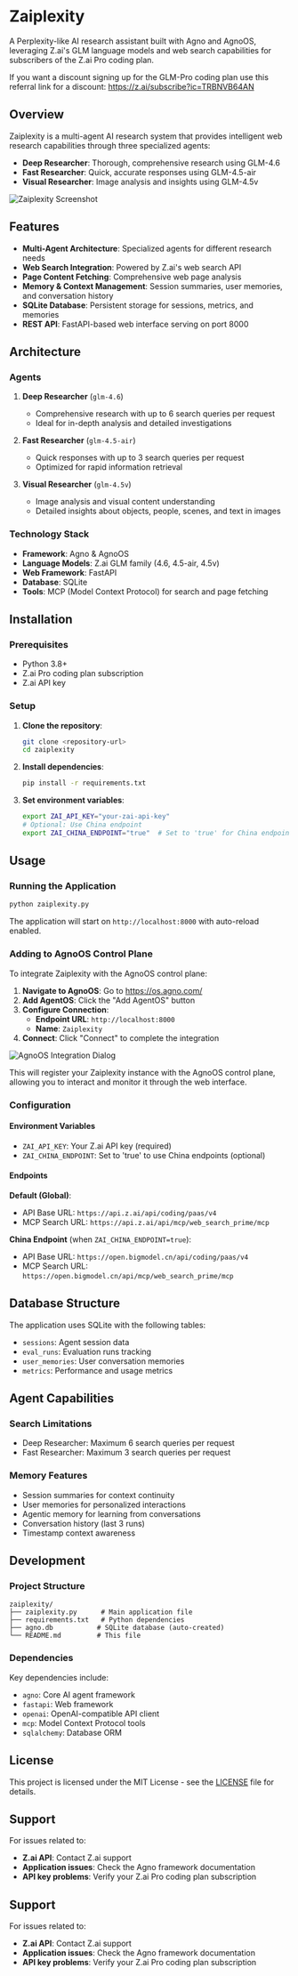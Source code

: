 # Zaiplexity

A Perplexity-like AI research assistant built with Agno and AgnoOS, leveraging Z.ai's GLM language models and web search capabilities for subscribers of the Z.ai Pro coding plan.

If you want a discount signing up for the GLM-Pro coding plan use this referral link for a discount: https://z.ai/subscribe?ic=TRBNVB64AN
## Overview

Zaiplexity is a multi-agent AI research system that provides intelligent web research capabilities through three specialized agents:

- **Deep Researcher**: Thorough, comprehensive research using GLM-4.6
- **Fast Researcher**: Quick, accurate responses using GLM-4.5-air
- **Visual Researcher**: Image analysis and insights using GLM-4.5v

![Zaiplexity Screenshot](screenshots/screenshot.png)

## Features

- **Multi-Agent Architecture**: Specialized agents for different research needs
- **Web Search Integration**: Powered by Z.ai's web search API
- **Page Content Fetching**: Comprehensive web page analysis
- **Memory & Context Management**: Session summaries, user memories, and conversation history
- **SQLite Database**: Persistent storage for sessions, metrics, and memories
- **REST API**: FastAPI-based web interface serving on port 8000

## Architecture

### Agents

1. **Deep Researcher** (`glm-4.6`)
   - Comprehensive research with up to 6 search queries per request
   - Ideal for in-depth analysis and detailed investigations

2. **Fast Researcher** (`glm-4.5-air`)
   - Quick responses with up to 3 search queries per request
   - Optimized for rapid information retrieval

3. **Visual Researcher** (`glm-4.5v`)
   - Image analysis and visual content understanding
   - Detailed insights about objects, people, scenes, and text in images

### Technology Stack

- **Framework**: Agno & AgnoOS
- **Language Models**: Z.ai GLM family (4.6, 4.5-air, 4.5v)
- **Web Framework**: FastAPI
- **Database**: SQLite
- **Tools**: MCP (Model Context Protocol) for search and page fetching

## Installation

### Prerequisites

- Python 3.8+
- Z.ai Pro coding plan subscription
- Z.ai API key

### Setup

1. **Clone the repository**:
   ```bash
   git clone <repository-url>
   cd zaiplexity
   ```

2. **Install dependencies**:
   ```bash
   pip install -r requirements.txt
   ```

3. **Set environment variables**:
   ```bash
   export ZAI_API_KEY="your-zai-api-key"
   # Optional: Use China endpoint
   export ZAI_CHINA_ENDPOINT="true"  # Set to 'true' for China endpoint
   ```

## Usage

### Running the Application

```bash
python zaiplexity.py
```

The application will start on `http://localhost:8000` with auto-reload enabled.

### Adding to AgnoOS Control Plane

To integrate Zaiplexity with the AgnoOS control plane:

1. **Navigate to AgnoOS**: Go to https://os.agno.com/
2. **Add AgentOS**: Click the "Add AgentOS" button
3. **Configure Connection**:
   - **Endpoint URL**: `http://localhost:8000`
   - **Name**: `Zaiplexity`
4. **Connect**: Click "Connect" to complete the integration

![AgnoOS Integration Dialog](screenshots/agno-os.png)

This will register your Zaiplexity instance with the AgnoOS control plane, allowing you to interact and monitor it through the web interface.

### Configuration

#### Environment Variables

- `ZAI_API_KEY`: Your Z.ai API key (required)
- `ZAI_CHINA_ENDPOINT`: Set to 'true' to use China endpoints (optional)

#### Endpoints

**Default (Global)**:
- API Base URL: `https://api.z.ai/api/coding/paas/v4`
- MCP Search URL: `https://api.z.ai/api/mcp/web_search_prime/mcp`

**China Endpoint** (when `ZAI_CHINA_ENDPOINT=true`):
- API Base URL: `https://open.bigmodel.cn/api/coding/paas/v4`
- MCP Search URL: `https://open.bigmodel.cn/api/mcp/web_search_prime/mcp`

## Database Structure

The application uses SQLite with the following tables:
- `sessions`: Agent session data
- `eval_runs`: Evaluation runs tracking
- `user_memories`: User conversation memories
- `metrics`: Performance and usage metrics

## Agent Capabilities

### Search Limitations
- Deep Researcher: Maximum 6 search queries per request
- Fast Researcher: Maximum 3 search queries per request

### Memory Features
- Session summaries for context continuity
- User memories for personalized interactions
- Agentic memory for learning from conversations
- Conversation history (last 3 runs)
- Timestamp context awareness

## Development

### Project Structure
```
zaiplexity/
├── zaiplexity.py      # Main application file
├── requirements.txt   # Python dependencies
├── agno.db           # SQLite database (auto-created)
└── README.md         # This file
```

### Dependencies

Key dependencies include:
- `agno`: Core AI agent framework
- `fastapi`: Web framework
- `openai`: OpenAI-compatible API client
- `mcp`: Model Context Protocol tools
- `sqlalchemy`: Database ORM

## License

This project is licensed under the MIT License - see the [LICENSE](LICENSE) file for details.

## Support

For issues related to:
- **Z.ai API**: Contact Z.ai support
- **Application issues**: Check the Agno framework documentation
- **API key problems**: Verify your Z.ai Pro coding plan subscription

## Support

For issues related to:
- **Z.ai API**: Contact Z.ai support
- **Application issues**: Check the Agno framework documentation
- **API key problems**: Verify your Z.ai Pro coding plan subscription
